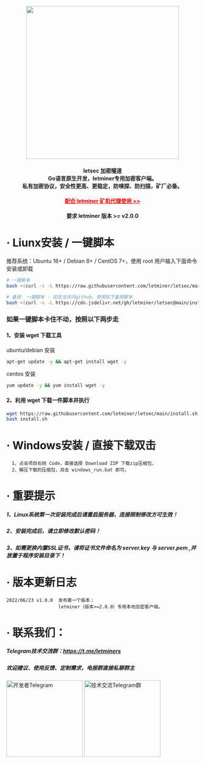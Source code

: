 
<h1 align="center">
  <br>
  <img src="https://cdn.jsdelivr.net/gh/letminer/letsec@main/images/logo.png" width="400"/>
</h1>

<h4 align="center">letsec 加密隧道
<br />Go语言原生开发，letminer专用加密客户端。
<br />私有加密协议，安全性更高、更稳定，防嗅探、防扫描，矿厂必备。
<h4 align="center"><a style="color:red" href="https://github.com/letminer/MinerProxy">配合 letminer 矿机代理使用 >></a></h4>
<div align="center" style="font-weight:bold">要求 letminer 版本 >= v2.0.0</div>

# · Liunx安装 / 一键脚本

推荐系统：Ubuntu 16+ / Debian 8+ / CentOS 7+，使用 root 用户输入下面命令安装或卸载<br />
```bash
# 一键脚本
bash <(curl -s -L https://raw.githubusercontent.com/letminer/letsec/main/install.sh)

# 备用  一键脚本 - 如无法访问github，使用如下备用脚本
bash <(curl -s -L https://cdn.jsdelivr.net/gh/letminer/letsec@main/install.sh)
```
### 如果一键脚本卡住不动，按照以下两步走
#### 1、安装 wget 下载工具
ubuntu/debian 安装
```bash
apt-get update -y && apt-get install wget -y
```
centos 安装
```bash
yum update -y && yum install wget -y
```

#### 2、利用 wget 下载一件脚本并执行
```bash
wget https://raw.githubusercontent.com/letminer/letsec/main/install.sh
bash install.sh
```

# · Windows安装 / 直接下载双击
      1、点击项目右侧 Code，直接选择 Download ZIP 下载zip压缩包，
      2、解压下载的压缩包，双击 windows_run.bat 即可。

# ·  重要提示
##### 1、Linux系统第一次安装完成后请重启服务器，连接限制修改方可生效！
##### 2、安装完成后，请立即修改默认密码！
##### 3、如需更换内置SSL证书，请将证书文件命名为 server.key 与 server.pem ,并放置于程序安装目录下！

# ·  版本更新日志

    2022/06/23 v1.0.0  发布第一个版本；
                       letminer（版本>=2.0.0）专用本地加密客户端。

# · 联系我们：
##### Telegram技术交流群：https://t.me/letminers
##### 欢迎建议、使用反馈、定制需求，电报群直接私聊群主
<div align="left">
<img title="开发者Telegram" src="https://cdn.jsdelivr.net/gh/letminer/MinerProxy@main/images/letminers.jpg" width="200"/>

<img title="技术交流Telegram群" src="https://cdn.jsdelivr.net/gh/letminer/MinerProxy@main/images/letminer.jpg" width="200"/>
</div>
